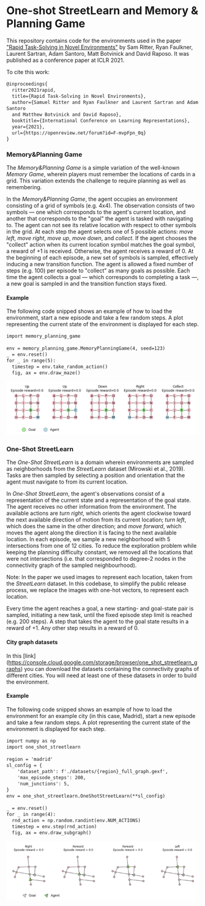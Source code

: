 # One-shot StreetLearn and Memory & Planning Game

This repository contains code for the environments used in the paper
["Rapid Task-Solving in Novel Environments"](https://arxiv.org/abs/2006.03662)
by Sam Ritter, Ryan Faulkner, Laurent Sartran, Adam Santoro, Matt Botvinick and
David Raposo. It was published as a conference paper at ICLR 2021.

To cite this work:

```
@inproceedings{
  ritter2021rapid,
  title={Rapid Task-Solving in Novel Environments},
  author={Samuel Ritter and Ryan Faulkner and Laurent Sartran and Adam Santoro
  and Matthew Botvinick and David Raposo},
  booktitle={International Conference on Learning Representations},
  year={2021},
  url={https://openreview.net/forum?id=F-mvpFpn_0q}
}
```

### Memory&Planning Game

The _Memory&Planning Game_ is a simple variation of the well-known _Memory
Game_, wherein players must remember the locations of cards in a grid. This
variation extends the challenge to require planning as well as remembering.

In the _Memory&Planning Game_, the agent occupies an environment consisting
of a grid of symbols (e.g. 4x4). The observation consists of two symbols — one
which corresponds to the agent's current location, and another that corresponds
to the "goal" the agent is tasked with navigating to. The agent can not see its
relative location with respect to other symbols in the grid. At each step the
agent selects one of 5 possible actions: _move left_, _move right_, _move up_,
_move down_, and _collect_. If the agent chooses the "collect" action when its
current location symbol matches the goal symbol, a reward of +1 is received.
Otherwise, the agent receives a reward of 0. At the beginning of each episode, a
new set of symbols is sampled, effectively inducing a new transition function.
The agent is allowed a fixed number of steps (e.g. 100) per episode to "collect"
as many goals as possible. Each time the agent collects a goal — which
corresponds to completing a task —, a new goal is sampled in and the transition
function stays fixed.

#### Example

The following code snipped shows an example of how to load the environment,
start a new episode and take a few random steps. A plot representing the current
state of the environment is displayed for each step.

```
import memory_planning_game

env = memory_planning_game.MemoryPlanningGame(4, seed=123)
_ = env.reset()
for _ in range(5):
  timestep = env.take_random_action()
  fig, ax = env.draw_maze()
```

![Memory & Planning Game environment](images/example_mpg.png)

### One-Shot StreetLearn

The _One-Shot StreetLearn_ is a domain wherein environments are sampled as
neighborhoods from the _StreetLearn_ dataset (Mirowski et al., 2019). Tasks are
then sampled by selecting a position and orientation that the agent must
navigate to from its current location.

In _One-Shot StreetLearn_, the agent's observations consist of a representation
of the current state and a representation of the goal state. The agent receives
no other information from the environment. The available actions are _turn
right_, which orients the agent clockwise toward the next available direction of
motion from its current location; _turn left_, which does the same in the other
direction; and _move forward_, which moves the agent along the direction it is
facing to the next available location. In each episode, we sample a new
neighborhood with 5 intersections from one of 12 cities. To reduce the
exploration problem while keeping the planning difficulty constant, we removed
all the locations that were not intersections (i.e. that corresponded to
degree-2 nodes in the connectivity graph of the sampled neighbourhood).

Note: In the paper we used images to represent each location, taken from the
_StreetLearn_ dataset. In this codebase, to simplify the public release process,
we replace the images with one-hot vectors, to represent each location.

Every time the agent reaches a goal, a new starting- and goal-state pair is
sampled, initiating a new task, until the fixed episode step limit is reached
(e.g. 200 steps). A step that takes the agent to the goal state results in a
reward of +1. Any other step results in a reward of 0.

#### City graph datasets

In this [link]
(https://console.cloud.google.com/storage/browser/one_shot_streetlearn_graphs)
you can download the datasets containing the connectivity graphs of different
cities. You will need at least one of these datasets in order to build the
environment.

#### Example

The following code snipped shows an example of how to load the environment for
an example city (in this case, Madrid), start a new episode and take a few
random steps. A plot representing the current state of the environment is
displayed for each step.

```
import numpy as np
import one_shot_streetlearn

region = 'madrid'
sl_config = {
    'dataset_path': f'./datasets/{region}_full_graph.gexf',
    'max_episode_steps': 200,
    'num_junctions': 5,
}
env = one_shot_streetlearn.OneShotStreetLearn(**sl_config)

_ = env.reset()
for _ in range(4):
  rnd_action = np.random.randint(env.NUM_ACTIONS)
  timestep = env.step(rnd_action)
  fig, ax = env.draw_subgraph()
```

![One-shot StreetLearn environment](images/example_osl.png)
